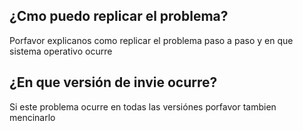## ¿Cmo puedo replicar el problema?
Porfavor explicanos como replicar el problema paso a paso y en que sistema operativo ocurre
## ¿En que versión de invie ocurre?
Si este problema ocurre en todas las versiónes  porfavor tambien mencinarlo
